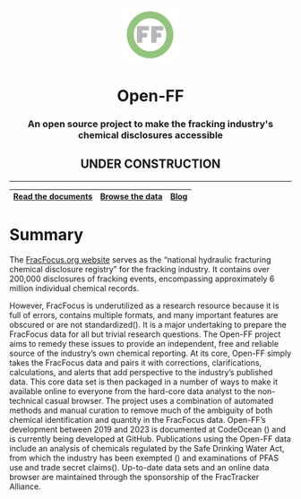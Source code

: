 <center> <img src="docs/images/header_logo.png" width="100"/>

# Open-FF

### An open source project to make the fracking industry's chemical disclosures accessible 

## UNDER CONSTRUCTION
    
</center>


---
    
|[Read the documents](docs/Top.md)|[Browse the data](https://storage.googleapis.com/open-ff-browser/Open-FF_Catalog.html)|[Blog]()|
| --- | --- | --- |


# Summary
The [FracFocus.org website](https://fracfocus.org/) serves as the “national hydraulic fracturing chemical disclosure registry” for the fracking industry. It contains over 200,000 disclosures of fracking events, encompassing approximately 6 million individual chemical records.  

However, FracFocus is underutilized as a research resource because it is full of errors, contains multiple formats, and many important features are obscured or are not standardized(). It is a major undertaking to prepare the FracFocus data for all but trivial research questions.  The Open-FF project aims to remedy these issues to provide an independent, free and reliable source of the industry’s own chemical reporting. At its core, Open-FF simply takes the FracFocus data and pairs it with corrections, clarifications, calculations, and alerts that add perspective to the industry’s published data.  This core data set is then packaged in a number of ways to make it available online to everyone from the hard-core data analyst to the non-technical casual browser.  The project uses a combination of automated methods and manual curation to remove much of the ambiguity of both chemical identification and quantity in the FracFocus data. Open-FF’s development between 2019 and 2023 is documented at CodeOcean () and is currently being developed at GitHub. Publications using the Open-FF data include an analysis of chemicals regulated by the Safe Drinking Water Act, from which the industry has been exempted () and examinations of PFAS use and trade secret claims().  Up-to-date data sets and an online data browser are maintained through the sponsorship of the FracTracker Alliance.
